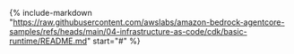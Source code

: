 {% include-markdown "https://raw.githubusercontent.com/awslabs/amazon-bedrock-agentcore-samples/refs/heads/main/04-infrastructure-as-code/cdk/basic-runtime/README.md" start="#" %}